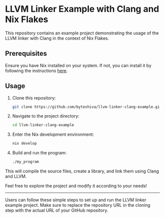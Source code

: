 # LLVM Linker Example with Clang and Nix Flakes

This repository contains an example project demonstrating the usage of the LLVM linker with Clang in the context of Nix Flakes.

## Prerequisites

Ensure you have Nix installed on your system. If not, you can install it by following the instructions [here](https://nixos.org/download#download-nix).

## Usage

1. Clone this repository:

    ```bash
    git clone https://github.com/byteshiva/llvm-linker-clang-example.git
    ```

2. Navigate to the project directory:

    ```bash
    cd llvm-linker-clang-example
    ```

3. Enter the Nix development environment:

    ```bash
    nix develop
    ```

4. Build and run the program:

    ```bash
    ./my_program
    ```

This will compile the source files, create a library, and link them using Clang and LLVM.

Feel free to explore the project and modify it according to your needs!

---

Users can follow these simple steps to set up and run the LLVM linker example project. Make sure to replace the repository URL in the cloning step with the actual URL of your GitHub repository.
